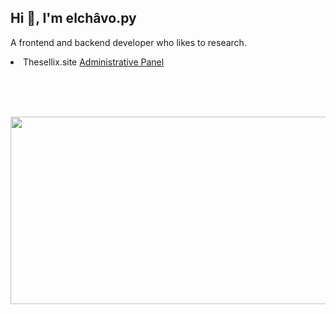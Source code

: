 ## Hi 👋, I'm elchâvo.py

A frontend and backend developer who likes to research.

<li> Thesellix.site  <a href="https://thesellix.site/">Administrative Panel</a></li>
<br>
<a href="https://github.com/Luissaaa/github-widgetbox">
  <p align=center>
    <img src="https://github-widgetbox.vercel.app/api/profile?username=Vparonline&data=followers,repositories,stars,commits&" alt="">
  </p>
</a>
<br><br>
<center>
<img src="https://lanyard-profile-readme.vercel.app/api/1067476859933179954?hideDiscrim=true&idleMessage=Probably%20doing%20something%20else..." width="600" height="300">
</center>
